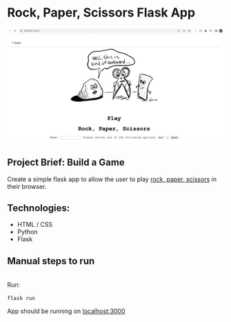 # Rock, Paper, Scissors Flask App
![Rock, Paper, Scissors](./rps_homepage.png)


## Project Brief: Build a Game <br>
Create a simple flask app to allow the user to play [rock, paper, scissors](https://en.wikipedia.org/wiki/Rock_paper_scissors
) in their browser. 




## Technologies:<br>

- HTML / CSS<br>
- Python<br>
- Flask<br>


## Manual steps to run
<br>Run:
```
flask run
```

App should be running on [localhost:3000](http://localhost:3000)


